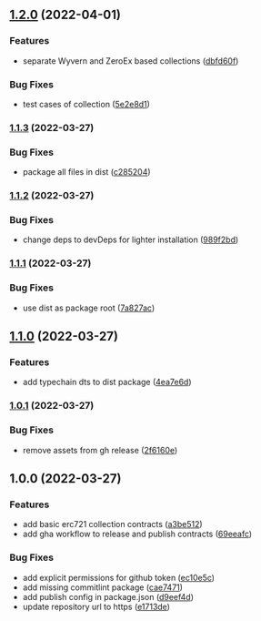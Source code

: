 ## [1.2.0](https://github.com/0xflair/evm-contracts/compare/v1.1.3...v1.2.0) (2022-04-01)


### Features

* separate Wyvern and ZeroEx based collections ([dbfd60f](https://github.com/0xflair/evm-contracts/commit/dbfd60fc72bda5031152cf9e66ccec19ff7ecd58))


### Bug Fixes

* test cases of collection ([5e2e8d1](https://github.com/0xflair/evm-contracts/commit/5e2e8d139d4666b62f7166b3676f550853d840f1))

### [1.1.3](https://github.com/0xflair/evm-contracts/compare/v1.1.2...v1.1.3) (2022-03-27)


### Bug Fixes

* package all files in dist ([c285204](https://github.com/0xflair/evm-contracts/commit/c2852044b95f7ba8a8600115db70b529252a8fc8))

### [1.1.2](https://github.com/0xflair/evm-contracts/compare/v1.1.1...v1.1.2) (2022-03-27)


### Bug Fixes

* change deps to devDeps for lighter installation ([989f2bd](https://github.com/0xflair/evm-contracts/commit/989f2bdaae7802332d6fc2779ce00c1a84471216))

### [1.1.1](https://github.com/0xflair/evm-contracts/compare/v1.1.0...v1.1.1) (2022-03-27)


### Bug Fixes

* use dist as package root ([7a827ac](https://github.com/0xflair/evm-contracts/commit/7a827acd77f119c8a05318155451049d4bef4ffe))

## [1.1.0](https://github.com/0xflair/evm-contracts/compare/v1.0.1...v1.1.0) (2022-03-27)


### Features

* add typechain dts to dist package ([4ea7e6d](https://github.com/0xflair/evm-contracts/commit/4ea7e6d934a13a7ab12add9e7e31741020907dcc))

### [1.0.1](https://github.com/0xflair/evm-contracts/compare/v1.0.0...v1.0.1) (2022-03-27)


### Bug Fixes

* remove assets from gh release ([2f6160e](https://github.com/0xflair/evm-contracts/commit/2f6160ee3add026ba619a9c5e39b3bc162f5be65))

## 1.0.0 (2022-03-27)


### Features

* add basic erc721 collection contracts ([a3be512](https://github.com/0xflair/evm-contracts/commit/a3be512d1402af6d3d5f8c644ba408214acd5af1))
* add gha workflow to release and publish contracts ([69eeafc](https://github.com/0xflair/evm-contracts/commit/69eeafcf55ab73f0518272c89fbc64bdf6083b30))


### Bug Fixes

* add explicit permissions for github token ([ec10e5c](https://github.com/0xflair/evm-contracts/commit/ec10e5ce8b2749e040cc1bf9a99df35d43ce8c80))
* add missing commitlint package ([cae7471](https://github.com/0xflair/evm-contracts/commit/cae74710e02837d3f65eaf112dc5aaa328ea6d90))
* add publish config in package.json ([d9eef4d](https://github.com/0xflair/evm-contracts/commit/d9eef4d8f14b177af05febccb0390f12e98a24a8))
* update repository url to https ([e1713de](https://github.com/0xflair/evm-contracts/commit/e1713def0364c7a6e558f18d1e9785f2a1386c23))
